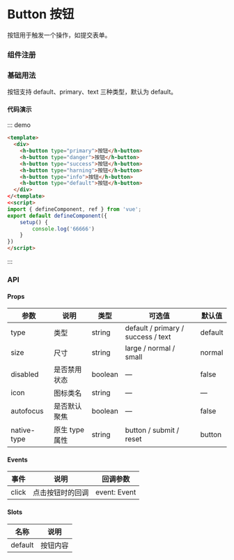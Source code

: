 # Button 按钮

按钮用于触发一个操作，如提交表单。

### 组件注册

<!-- ```javascript
import { Button } from 'udc-design-vue';
Vue.use(Button);
``` -->

### 基础用法

按钮支持 default、primary、text 三种类型，默认为 default。

#### 代码演示

::: demo
```html
<template>
  <div>
    <h-button type="primary">按钮</h-button>
    <h-button type="danger">按钮</h-button>
    <h-button type="success">按钮</h-button>
    <h-button type="harning">按钮</h-button>
    <h-button type="info">按钮</h-button>
    <h-button type="default">按钮</h-button>
  </div>
</<template>
<<script>
import { defineComponent, ref } from 'vue';
export default defineComponent({
    setup() {
        console.log('66666')
    }
})
</script>
```
:::

<!-- ### 禁用状态

按钮不可用状态。你可以使用disabled属性来定义按钮是否可用，它接受一个Boolean值。

#### 代码演示

::: demo
```html
<template>
  <div>
    <udc-button disabled>默认按钮</udc-button>
    <udc-button type="primary" disabled>主要按钮</udc-button>
    <udc-button type="text" disabled>文字按钮</udc-button>
  </div>
</<template>
```

::: -->

<!-- ### 按钮尺寸

支持 large、normal、small 三种尺寸，默认为 normal。

#### 代码演示

::: demo
```html
<template>
  <div>
    <udc-button size="large">大号按钮</udc-button>
    <udc-button>默认按钮</udc-button>
    <udc-button size="small">小号按钮</udc-button>
  </div>
  <div style="margin-top:20px">
    <udc-button type="primary" size="large">大号按钮</udc-button>
    <udc-button type="primary">默认按钮</udc-button>
    <udc-button type="primary" size="small">小号按钮</udc-button>
  </div>
  <div style="margin-top:20px">
    <udc-button type="text" size="large">大号按钮</udc-button>
    <udc-button type="text">默认按钮</udc-button>
    <udc-button type="text" size="small">小号按钮</udc-button>
  </div>
</<template>
``` -->

<!-- ::: -->

### API

#### Props

| 参数      | 说明    | 类型      | 可选值       | 默认值   |
|---------- |-------- |---------- |-------------  |-------- |
| type     | 类型   | string    |   default / primary / success / text |     default    |
| size     | 尺寸   | string  |   large / normal / small            |    normal     |
| disabled  | 是否禁用状态    | boolean   | —   | false   |
| icon  | 图标类名 | string   |  —  |  —  |
| autofocus  | 是否默认聚焦 | boolean   |  —  |  false  |
| native-type | 原生 type 属性 | string | button / submit / reset | button |

#### Events

| 事件     | 说明    | 回调参数     |
|---------- |-------- |---------- |
| click     | 点击按钮时的回调	   | event: Event    |

#### Slots

| 名称     | 说明    |
|---------- |-------- |
| default     | 按钮内容	   |
